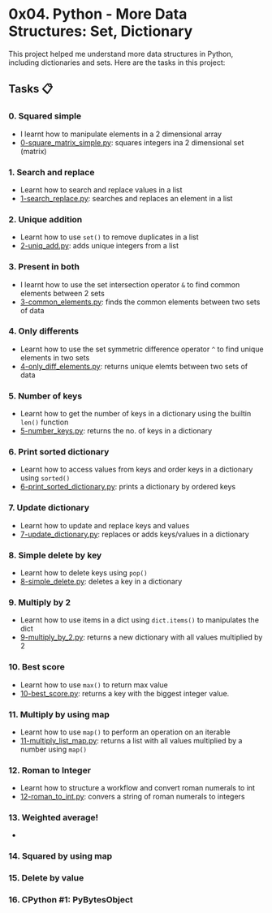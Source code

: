 # 0x04. Python - More Data Structures: Set, Dictionary

This project helped me understand more data structures in Python, including dictionaries and sets.
Here are the tasks in this project:

## Tasks :clipboard:
### 0. Squared simple
- I learnt how to manipulate elements in a 2 dimensional array
- [0-square_matrix_simple.py](https://github.com/JerryEchimau/alx-higher_level_programming/blob/master/0x04-python-more_data_structures/0-square_matrix_simple.py): squares integers ina 2 dimensional set (matrix)

### 1. Search and replace
- Learnt how to search and replace values in a list
- [1-search_replace.py](https://github.com/JerryEchimau/alx-higher_level_programming/blob/master/0x04-python-more_data_structures/1-search_replace.py): searches and replaces an element in a list

### 2. Unique addition
- Learnt how to use ``set()`` to remove duplicates in a list
- [2-uniq_add.py](https://github.com/JerryEchimau/alx-higher_level_programming/blob/master/0x04-python-more_data_structures/2-uniq_add.py): adds unique integers from a list

### 3. Present in both
- I learnt how to use the set intersection operator ``&`` to find common elements between 2 sets
- [3-common_elements.py](https://github.com/JerryEchimau/alx-higher_level_programming/blob/master/0x04-python-more_data_structures/3-common_elements.py): finds the common elements between two sets of data

### 4. Only differents
- Learnt how to use the set symmetric difference operator ``^`` to find unique elements in two sets
- [4-only_diff_elements.py](https://github.com/JerryEchimau/alx-higher_level_programming/blob/master/0x04-python-more_data_structures/4-only_diff_elements.py): returns unique elemts between two sets of data

### 5. Number of keys
- Learnt how to get the number of keys in a dictionary using the builtin ``len()`` function
- [5-number_keys.py](https://github.com/JerryEchimau/alx-higher_level_programming/blob/master/0x04-python-more_data_structures/5-number_keys.py): returns the no. of keys in a dictionary

### 6. Print sorted dictionary
- Learnt how to access values from keys and order keys in a dictionary using ``sorted()``
- [6-print_sorted_dictionary.py](https://github.com/JerryEchimau/alx-higher_level_programming/blob/master/0x04-python-more_data_structures/6-print_sorted_dictionary.py): prints a dictionary by ordered keys 

### 7. Update dictionary
- Learnt how to update and replace keys and values
- [7-update_dictionary.py](https://github.com/JerryEchimau/alx-higher_level_programming/blob/master/0x04-python-more_data_structures/7-update_dictionary.py): replaces or adds keys/values in a dictionary

### 8. Simple delete by key
- Learnt how to delete keys using ``pop()``
- [8-simple_delete.py](https://github.com/JerryEchimau/alx-higher_level_programming/blob/master/0x04-python-more_data_structures/8-simple_delete.py): deletes a key in a dictionary

### 9. Multiply by 2
- Learnt how to use items in a dict using ``dict.items()`` to manipulates the dict
- [9-multiply_by_2.py](https://github.com/JerryEchimau/alx-higher_level_programming/blob/master/0x04-python-more_data_structures/9-multiply_by_2.py): returns a new dictionary with all values multiplied by 2

### 10. Best score
- Learnt how to use ``max()`` to return max value
- [10-best_score.py](https://github.com/JerryEchimau/alx-higher_level_programming/blob/master/0x04-python-more_data_structures/10-best_score.py): returns a key with the biggest integer value.

### 11. Multiply by using map
- Learnt how to use ``map()`` to perform an operation on an iterable
- [11-multiply_list_map.py](https://github.com/JerryEchimau/alx-higher_level_programming/blob/master/0x04-python-more_data_structures/11-multiply_list_map.py):  returns a list with all values multiplied by a number using ``map()``

### 12. Roman to Integer
- Learnt how to structure a workflow and convert roman numerals to int
- [12-roman_to_int.py](https://github.com/JerryEchimau/alx-higher_level_programming/blob/master/0x04-python-more_data_structures/12-roman_to_int.py): convers a string of roman numerals to integers

### 13. Weighted average!
- 

### 14. Squared by using map


### 15. Delete by value


### 16. CPython #1: PyBytesObject


